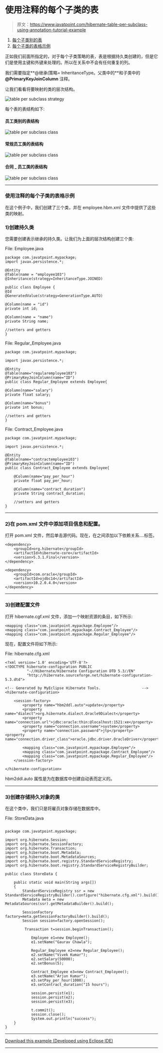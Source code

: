 # 使用注释的每个子类的表

> 原文：<https://www.javatpoint.com/hibernate-table-per-subclass-using-annotation-tutorial-example>

1.  [每个子类别的表](#)
2.  [每个子类的表格示例](#ex)

正如我们前面所指定的，对于每个子类策略的表，表是根据持久类创建的，但是它们是使用主键和外键来处理的。所以在关系中不会有任何重复的列。

我们需要指定**@继承(策略= InheritanceType。父类中的**和子类中的 **@PrimaryKeyJoinColumn** 注释。

让我们看看将要映射的类的层次结构。

![table per subclass strategy](../img/1ee88d8a251b98174368673d823b622f.png)

每个表的表结构如下:

#### 员工类别的表结构

![table per subclass class ](../img/e860c304a0bc275a7c4ad55342f540ec.png)

#### 常规员工类的表结构

![table per subclass class ](../img/a76d6f4ce63f79f178b46caacabae783.png)

#### 合同 _ 员工类的表结构

![table per subclass class ](../img/89e9d54ae9dde35740a0036cc638023a.png)

* * *

### 使用注释的每个子类的表格示例

在这个例子中，我们创建了三个类，并在 employee.hbm.xml 文件中提供了这些类的映射。

### 1)创建持久类

您需要创建表示继承的持久类。让我们为上面的层次结构创建三个类:

File: Employee.java

```
package com.javatpoint.mypackage;
import javax.persistence.*;

@Entity
@Table(name = "employee103")
@Inheritance(strategy=InheritanceType.JOINED)

public class Employee {
@Id
@GeneratedValue(strategy=GenerationType.AUTO)

@Column(name = "id")
private int id;

@Column(name = "name")
private String name;

//setters and getters
}

```

File: Regular_Employee.java

```
package com.javatpoint.mypackage;

import javax.persistence.*;

@Entity
@Table(name="regularemployee103")
@PrimaryKeyJoinColumn(name="ID")
public class Regular_Employee extends Employee{

@Column(name="salary")	
private float salary;

@Column(name="bonus")	
private int bonus;

//setters and getters
}

```

File: Contract_Employee.java

```
package com.javatpoint.mypackage;

import javax.persistence.*;

@Entity
@Table(name="contractemployee103")
@PrimaryKeyJoinColumn(name="ID")
public class Contract_Employee extends Employee{

	@Column(name="pay_per_hour")
	private float pay_per_hour;

	@Column(name="contract_duration")
	private String contract_duration;

	//setters and getters
}

```

* * *

### 2)在 pom.xml 文件中添加项目信息和配置。

打开 pom.xml 文件，然后单击源代码。现在，在<dependencies>之间添加以下依赖关系....</dependencies>标签。

```
<dependency>
    <groupId>org.hibernate</groupId>
    <artifactId>hibernate-core</artifactId>
    <version>5.3.1.Final</version>
</dependency>

<dependency>
    <groupId>com.oracle</groupId>
    <artifactId>ojdbc14</artifactId>
    <version>10.2.0.4.0</version>
</dependency>

```

* * *

### 3)创建配置文件

打开 hibernate.cgf.xml 文件，添加一个映射资源的条目，如下所示:

```
<mapping class="com.javatpoint.mypackage.Employee"/>
<mapping class="com.javatpoint.mypackage.Contract_Employee"/>
<mapping class="com.javatpoint.mypackage.Regular_Employee"/>

```

现在，配置文件将如下所示:

File: hibernate.cfg.xml

```
<?xml version='1.0' encoding='UTF-8'?>
<!DOCTYPE hibernate-configuration PUBLIC
          "-//Hibernate/Hibernate Configuration DTD 5.3//EN"
          "http://hibernate.sourceforge.net/hibernate-configuration-5.3.dtd">

<!-- Generated by MyEclipse Hibernate Tools.                   -->
<hibernate-configuration>

    <session-factory>
        <property name="hbm2ddl.auto">update</property>
        <property name="dialect">org.hibernate.dialect.Oracle9Dialect</property>
        <property name="connection.url">jdbc:oracle:thin:@localhost:1521:xe</property>
        <property name="connection.username">system</property>
        <property name="connection.password">jtp</property>
<property name="connection.driver_class">oracle.jdbc.driver.OracleDriver</property>

 		<mapping class="com.javatpoint.mypackage.Employee"/>
 		<mapping class="com.javatpoint.mypackage.Contract_Employee"/>
 		<mapping class="com.javatpoint.mypackage.Regular_Employee"/>
    </session-factory>

</hibernate-configuration>

```

hbm2ddl.auto 属性是为在数据库中创建自动表而定义的。

* * *

### 3)创建存储持久对象的类

在这个类中，我们只是将雇员对象存储在数据库中。

File: StoreData.java

```

package com.javatpoint.mypackage;

import org.hibernate.Session;
import org.hibernate.SessionFactory;
import org.hibernate.Transaction;
import org.hibernate.boot.Metadata;
import org.hibernate.boot.MetadataSources;
import org.hibernate.boot.registry.StandardServiceRegistry;
import org.hibernate.boot.registry.StandardServiceRegistryBuilder;

public class StoreData {

	public static void main(String args[])
	{
		StandardServiceRegistry ssr = new StandardServiceRegistryBuilder().configure("hibernate.cfg.xml").build();
	    Metadata meta = new MetadataSources(ssr).getMetadataBuilder().build();

		SessionFactory factory=meta.getSessionFactoryBuilder().build();
		Session session=factory.openSession();

		 Transaction t=session.beginTransaction();  

		    Employee e1=new Employee();  
		    e1.setName("Gaurav Chawla");  

		    Regular_Employee e2=new Regular_Employee();  
		    e2.setName("Vivek Kumar");  
		    e2.setSalary(50000);  
		    e2.setBonus(5);  

		    Contract_Employee e3=new Contract_Employee();  
		    e3.setName("Arjun Kumar");  
		    e3.setPay_per_hour(1000);  
		    e3.setContract_duration("15 hours");  

		    session.persist(e1);  
		    session.persist(e2);  
		    session.persist(e3);  

		    t.commit();  
		    session.close();  
		    System.out.println("success");  	
	}
}

```

* * *

[Download this example (Developed using Eclipse IDE)](hibernatepages/src/tpsannotation.zip)

* * *